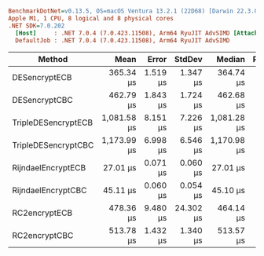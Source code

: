 ``` ini

BenchmarkDotNet=v0.13.5, OS=macOS Ventura 13.2.1 (22D68) [Darwin 22.3.0]
Apple M1, 1 CPU, 8 logical and 8 physical cores
.NET SDK=7.0.202
  [Host]     : .NET 7.0.4 (7.0.423.11508), Arm64 RyuJIT AdvSIMD [AttachedDebugger]
  DefaultJob : .NET 7.0.4 (7.0.423.11508), Arm64 RyuJIT AdvSIMD


```
|              Method |        Mean |    Error |    StdDev |      Median | Rank |
|-------------------- |------------:|---------:|----------:|------------:|-----:|
|       DESencryptECB |   365.34 μs | 1.519 μs |  1.347 μs |   364.74 μs |    3 |
|       DESencryptCBC |   462.79 μs | 1.843 μs |  1.724 μs |   462.68 μs |    4 |
| TripleDESencryptECB | 1,081.58 μs | 8.151 μs |  7.226 μs | 1,081.28 μs |    6 |
| TripleDESencryptCBC | 1,173.99 μs | 6.998 μs |  6.546 μs | 1,170.98 μs |    7 |
|  RijndaelEncryptECB |    27.01 μs | 0.071 μs |  0.060 μs |    27.01 μs |    1 |
|  RijndaelEncryptCBC |    45.11 μs | 0.060 μs |  0.054 μs |    45.10 μs |    2 |
|       RC2encryptECB |   478.36 μs | 9.480 μs | 24.302 μs |   464.14 μs |    4 |
|       RC2encryptCBC |   513.78 μs | 1.432 μs |  1.340 μs |   513.57 μs |    5 |

